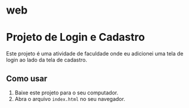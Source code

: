 # web

# Projeto de Login e Cadastro

Este projeto é uma atividade de faculdade onde eu adicionei uma tela de login ao lado da tela de cadastro.

## Como usar

1.  Baixe este projeto para o seu computador.
2.  Abra o arquivo `index.html` no seu navegador.
